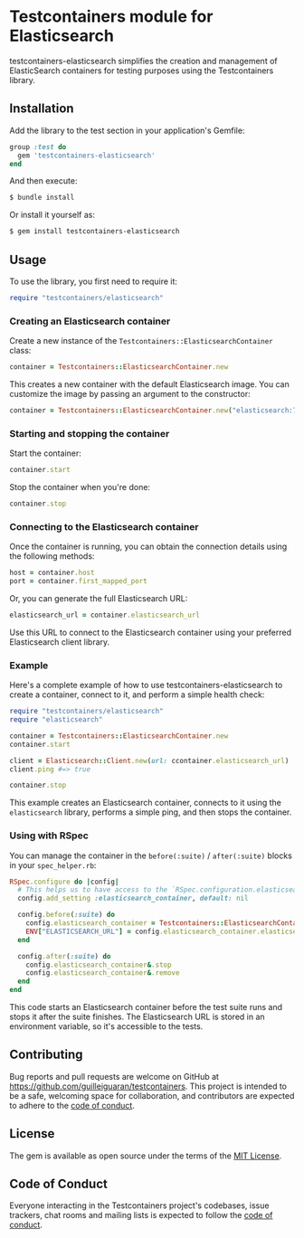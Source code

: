 # Testcontainers module for Elasticsearch

testcontainers-elasticsearch simplifies the creation and management of ElasticSearch containers for testing purposes using the Testcontainers library.

## Installation

Add the library to the test section in your application's Gemfile:

```ruby
group :test do
  gem 'testcontainers-elasticsearch'
end
```

And then execute:

```bash
$ bundle install
```

Or install it yourself as:

```bash
$ gem install testcontainers-elasticsearch
```

## Usage

To use the library, you first need to require it:

```ruby
require "testcontainers/elasticsearch"
```

### Creating an Elasticsearch container

Create a new instance of the `Testcontainers::ElasticsearchContainer` class:

```ruby
container = Testcontainers::ElasticsearchContainer.new
```

This creates a new container with the default Elasticsearch image. You can customize the image by passing an argument to the constructor:

```ruby
container = Testcontainers::ElasticsearchContainer.new("elasticsearch:7.17.10")
```

### Starting and stopping the container

Start the container:

```ruby
container.start
```

Stop the container when you're done:

```ruby
container.stop
```

### Connecting to the Elasticsearch container

Once the container is running, you can obtain the connection details using the following methods:

```ruby
host = container.host
port = container.first_mapped_port
```

Or, you can generate the full Elasticsearch URL:

```ruby
elasticsearch_url = container.elasticsearch_url
```

Use this URL to connect to the Elasticsearch container using your preferred Elasticsearch client library.

### Example

Here's a complete example of how to use testcontainers-elasticsearch to create a container, connect to it, and perform a simple health check:

```ruby
require "testcontainers/elasticsearch"
require "elasticsearch"

container = Testcontainers::ElasticsearchContainer.new
container.start

client = Elasticsearch::Client.new(url: ccontainer.elasticsearch_url)
client.ping #=> true

container.stop
```

This example creates an Elasticsearch container, connects to it using the `elasticsearch` library, performs a simple ping, and then stops the container.


### Using with RSpec

You can manage the container in the `before(:suite)` / `after(:suite)` blocks in your `spec_helper.rb`:

```ruby
RSpec.configure do |config|
  # This helps us to have access to the `RSpec.configuration.elasticsearch_container` without using global variables.
  config.add_setting :elasticsearch_container, default: nil

  config.before(:suite) do
    config.elasticsearch_container = Testcontainers::ElasticsearchContainer.new.start
    ENV["ELASTICSEARCH_URL"] = config.elasticsearch_container.elasticsearch_url
  end

  config.after(:suite) do
    config.elasticsearch_container&.stop
    config.elasticsearch_container&.remove
  end
end
```

This code starts an Elasticsearch container before the test suite runs and stops it after the suite finishes. The Elasticsearch URL is stored in an environment variable, so it's accessible to the tests.

## Contributing

Bug reports and pull requests are welcome on GitHub at https://github.com/guilleiguaran/testcontainers. This project is intended to be a safe, welcoming space for collaboration, and contributors are expected to adhere to the [code of conduct](https://github.com/guilleiguaran/testcontainers-ruby/blob/main/CODE_OF_CONDUCT.md).

## License

The gem is available as open source under the terms of the [MIT License](https://opensource.org/licenses/MIT).

## Code of Conduct

Everyone interacting in the Testcontainers project's codebases, issue trackers, chat rooms and mailing lists is expected to follow the [code of conduct](https://github.com/guilleiguaran/testcontainers-ruby/blob/main/CODE_OF_CONDUCT.md).
